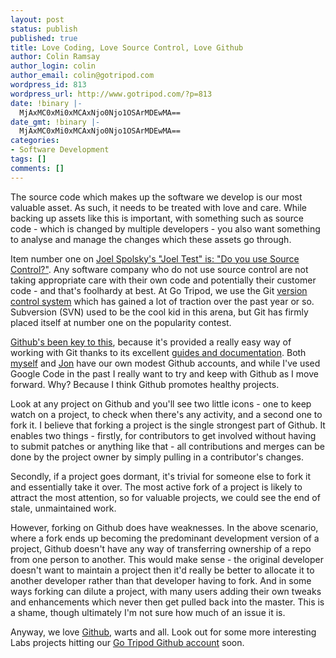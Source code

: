 ```yaml
---
layout: post
status: publish
published: true
title: Love Coding, Love Source Control, Love Github
author: Colin Ramsay
author_login: colin
author_email: colin@gotripod.com
wordpress_id: 813
wordpress_url: http://www.gotripod.com/?p=813
date: !binary |-
  MjAxMC0xMi0xMCAxNjo0Njo1OSArMDEwMA==
date_gmt: !binary |-
  MjAxMC0xMi0xMCAxNjo0Njo1OSArMDEwMA==
categories:
- Software Development
tags: []
comments: []
---
```

<p>The source code which makes up the software we develop is our most valuable asset. As such, it needs to be treated with love and care. While backing up assets like this is important, with something such as source code - which is changed by multiple developers - you also want something to analyse and manage the changes which these assets go through.</p>
<p>Item number one on <a href="http://www.joelonsoftware.com/articles/fog0000000043.html" target="_blank">Joel Spolsky's "Joel Test" is: "Do you use Source Control?"</a>. Any software company who do not use source control are not taking appropriate care with their own code and potentially their customer code - and that's foolhardy at best. At Go Tripod, we use the Git <a href="http://en.wikipedia.org/wiki/Revision_control" target="_blank">version control system</a> which has gained a lot of traction over the past year or so. Subversion (SVN) used to be the cool kid in this arena, but Git has firmly placed itself at number one on the popularity contest.</p>
<p><a href="https://github.com/" target="_blank">Github's been key to this</a>, because it's provided a really easy way of working with Git thanks to its excellent <a href="http://help.github.com/">guides and documentation</a>. Both <a href="https://github.com/colinramsay" target="_blank">myself</a> and <a href="https://github.com/miletbaker">Jon</a> have our own modest Github accounts, and while I've used Google Code in the past I really want to try and keep with Github as I move forward. Why? Because I think Github promotes healthy projects.</p>
<p>Look at any project on Github and you'll see two little icons - one to keep watch on a project, to check when there's any activity, and a second one to fork it. I believe that forking a project is the single strongest part of Github. It enables two things - firstly, for contributors to get involved without having to submit patches or anything like that - all contributions and merges can be done by the project owner by simply pulling in a contributor's changes.</p>
<p>Secondly, if a project goes dormant, it's trivial for someone else to fork it and essentially take it over. The most active fork of a project is likely to attract the most attention, so for valuable projects, we could see the end of stale, unmaintained work.</p>
<p>However, forking on Github does have weaknesses. In the above scenario, where a fork ends up becoming the predominant development version of a project, Github doesn't have any way of transferring ownership of a repo from one person to another. This would make sense - the original developer doesn't want to maintain a project then it'd really be better to allocate it to another developer rather than that developer having to fork. And in some ways forking can dilute a project, with many users adding their own tweaks and enhancements which never then get pulled back into the master. This is a shame, though ultimately I'm not sure how much of an issue it is.</p>
<p>Anyway, we love <a href="https://github.com/" target="_blank">Github</a>, warts and all. Look out for some more interesting Labs projects hitting our <a href="https://github.com/gotripod" target="_blank">Go Tripod Github account</a> soon.</p>
